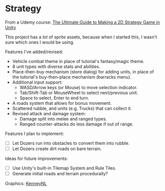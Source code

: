 # Strategy
From a Udemy course: [The Ultimate Guide to Making a 2D Strategy Game in Unity](https://www.udemy.com/course/the-ultimate-guide-to-making-a-2d-strategy-game-in-unity/)

This project has a *lot* of sprite assets, because when I started this, I wasn't sure which ones I would be using.

Features I've added/revised:
- Vehicle combat theme in place of tutorial's fantasy/magic theme.
- 8 unit types with diverse stats and abilities.
- Place-then-buy mechanism (store dialog) for adding units, in place of the tutorial's buy-then-place mechanism (barracks menu).
- Additional input support:
  - WASD/Arrow keys (or Mouse) to move selection indicator.
  - Tab/Shift-Tab or MouseWheel to select next/previous unit.
  - Space to select, Enter to end turn.
- A roads system that allows for bonus movement.
- Scattered rubble, and units (e.g. Trucks) that can collect it.
- Revised attack and damage system:
  - Damage split into melee and ranged types.
  - Ranged counter-attacks do less damage if out of range.

Features I plan to implement:
- [ ] Let Dozers run into obstacles to convert them into rubble.
- [ ] Let Dozers create dirt roads on bare terrain.

Ideas for future improvements:
- [ ] Use Unity's built-in Tilemap System and Rule Tiles.
- [ ] Generate initial roads and terrain procedurally?

Graphics: [KenneyNL](https://www.kenney.nl/assets)

